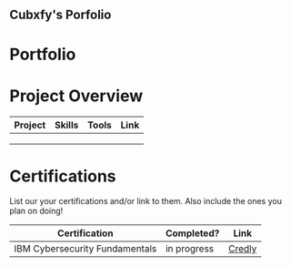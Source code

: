 ## Cubxfy's Porfolio

# Portfolio

# Project Overview 
|     Project     |                 Skills                |     Tools       |      Link       |
| --------------- | ------------------------------------- | --------------- | --------------- |
|                 |                                       | | |
|                 |                                       |                 |                 |
|                 |                                       |                 |                 |


# Certifications 
List our your certifications and/or link to them. Also include the ones you plan on doing!

|     Certification     |               Completed?               |     Link       |
| --------------------  | -------------------------------------- | ---------------| 
| IBM Cybersecurity Fundamentals   |                in progress                |     [Credly](https://www.credly.com/org/ibm-skillsbuild-students/badge/cybersecurity-fundamentals)        | 

